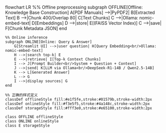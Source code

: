flowchart LR
    %% Offline preprocessing
    subgraph OFFLINE[Offline: Knowledge Base Construction]
        A[PDF Manuals] -->|PyPDF2| B[Extracted Text]
        B -->|Chunk 400/Overlap 80| C[Text Chunks]
        C -->|Ollama: nomic-embed-text| D[Embeddings]
        D -->|store| E[(FAISS Vector Index)]
        C -->|save| F[Chunk Metadata JSON]
    end

    %% Online inference
    subgraph ONLINE[Online: Query & Answer]
        G[Streamlit UI] -->|user question| H[Query Embedding<br/>Ollama: nomic-embed-text]
        H -->|search top-k| E
        E -->|retrieve| I[Top-k Context Chunks]
        I --> J[Prompt Builder<br/>System + Question + Context]
        J -->|send| K[LLM via Ollama<br/>DeepSeek-R1-14B / Qwen2.5-14B]
        K --> L[Generated Answer]
        L --> G
        I -->|display sources| G
    end

    %% 正确的样式定义
    classDef offlineStyle fill:#e1f5fe,stroke:#01579b,stroke-width:2px
    classDef onlineStyle fill:#f3e5f5,stroke:#4a148c,stroke-width:2px
    classDef storageStyle fill:#fff3e0,stroke:#e65100,stroke-width:2px
    
    class OFFLINE offlineStyle
    class ONLINE onlineStyle
    class E storageStyle
